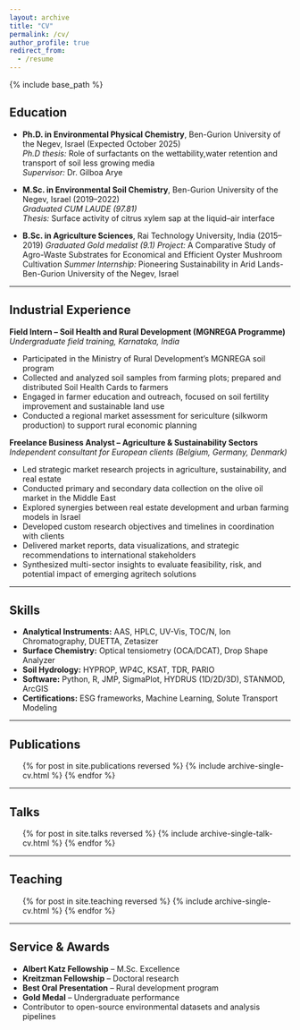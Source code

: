 ```yaml
---
layout: archive
title: "CV"
permalink: /cv/
author_profile: true
redirect_from:
  - /resume
---
```


{% include base_path %}

## Education

- **Ph.D. in Environmental Physical Chemistry**, Ben-Gurion University of the Negev, Israel (Expected October 2025)  
  *Ph.D thesis:* Role of surfactants on the wettability,water retention and transport of soil less growing media  
  *Supervisor:* Dr. Gilboa Arye

- **M.Sc. in Environmental Soil Chemistry**, Ben-Gurion University of the Negev, Israel (2019–2022)  
  *Graduated CUM LAUDE (97.81)*  
  *Thesis:* Surface activity of citrus xylem sap at the liquid–air interface

- **B.Sc. in Agriculture Sciences**, Rai Technology University, India (2015–2019)
  *Graduated Gold medalist (9.1)* 
  *Project:* A Comparative Study of Agro-Waste Substrates for Economical and Efficient Oyster Mushroom Cultivation
  *Summer Internship:* Pioneering Sustainability in Arid Lands- Ben-Gurion University of the Negev, Israel

---

## Industrial Experience

**Field Intern – Soil Health and Rural Development (MGNREGA Programme)**  
*Undergraduate field training, Karnataka, India*  
- Participated in the Ministry of Rural Development’s MGNREGA soil program  
- Collected and analyzed soil samples from farming plots; prepared and distributed Soil Health Cards to farmers  
- Engaged in farmer education and outreach, focused on soil fertility improvement and sustainable land use  
- Conducted a regional market assessment for sericulture (silkworm production) to support rural economic planning  

**Freelance Business Analyst – Agriculture & Sustainability Sectors**  
*Independent consultant for European clients (Belgium, Germany, Denmark)*  
- Led strategic market research projects in agriculture, sustainability, and real estate  
- Conducted primary and secondary data collection on the olive oil market in the Middle East  
- Explored synergies between real estate development and urban farming models in Israel  
- Developed custom research objectives and timelines in coordination with clients  
- Delivered market reports, data visualizations, and strategic recommendations to international stakeholders  
- Synthesized multi-sector insights to evaluate feasibility, risk, and potential impact of emerging agritech solutions

---

## Skills

- **Analytical Instruments:** AAS, HPLC, UV-Vis, TOC/N, Ion Chromatography, DUETTA, Zetasizer  
- **Surface Chemistry:** Optical tensiometry (OCA/DCAT), Drop Shape Analyzer  
- **Soil Hydrology:** HYPROP, WP4C, KSAT, TDR, PARIO  
- **Software:** Python, R, JMP, SigmaPlot, HYDRUS (1D/2D/3D), STANMOD, ArcGIS  
- **Certifications:** ESG frameworks, Machine Learning, Solute Transport Modeling  

---

## Publications

<ul>{% for post in site.publications reversed %}
  {% include archive-single-cv.html %}
{% endfor %}</ul>

---

## Talks

<ul>{% for post in site.talks reversed %}
  {% include archive-single-talk-cv.html %}
{% endfor %}</ul>

---

## Teaching

<ul>{% for post in site.teaching reversed %}
  {% include archive-single-cv.html %}
{% endfor %}</ul>

---

## Service & Awards

- **Albert Katz Fellowship** – M.Sc. Excellence
- **Kreitzman Fellowship** – Doctoral research
- **Best Oral Presentation** – Rural development program
- **Gold Medal** – Undergraduate performance
- Contributor to open-source environmental datasets and analysis pipelines
